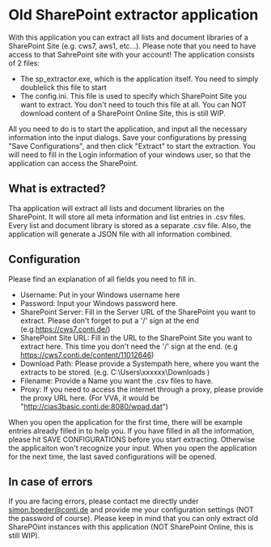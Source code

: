 # Old SharePoint extractor application

With this application you can extract all lists and document libraries of a SharePoint Site (e.g. cws7, aws1, etc...). Please note that you need to have access to that SahrePoint site with your account!
The application consists of 2 files: 
- The sp_extractor.exe, which is the application itself. You need to simply doublelick this file to start
- The config.ini. This file is used to specify which SharePoint Site you want to extract. You don't need to touch this file at all.
You can NOT download content of a SharePoint Online Site, this is still WIP.

All you need to do is to start the application, and input all the necessary information into the input dialogs. Save your configurations by pressing "Save Configurations", and then click "Extract" to start the extraction. 
You will need to fill in the Login information of your windows user, so that the application can access the SharePoint.

## What is extracted?
Tha application will extract all lists and document libraries on the SharePoint. It will store all meta information and list entries in .csv files. Every list and document library is stored as a separate .csv file. Also, the application will generate a JSON file with all information combined. 

## Configuration
Please find an explanation of all fields you need to fill in.

- Username: Put in your Windows username here
- Password: Input your Windows password here. 
- SharePoint Server: Fill in the Server URL of the SharePoint you want to extract. Please don't forget to put a '/' sign at the end (e.g.https://cws7.conti.de/)
- SharePoint Site URL: Fill in the URL to the SharePoint Site you want to extract here. This time you don't need the '/' sign at the end. (e.g https://cws7.conti.de/content/11012646)
- Download Path: Please provide a Systempath here, where you want the extracts to be stored. (e.g. C:\Users\xxxxxx\Downloads )
- Filename: Provide a Name you want the .csv files to have.
- Proxy: If you need to access the internet through a proxy, please provide the proxy URL here. (For VVA, it would be "http://cias3basic.conti.de:8080/wpad.dat")

When you open the application for the first time, there will be example entries already filled in to help you. If you have filled in all the information, please hit SAVE CONFIGURATIONS before you start extracting. Otherwise the applicaiton won't recognize your input. When you open the application for the next time, the last saved configurations will be opened.

## In case of errors
If you are facing errors, please contact me directly under simon.boeder@conti.de and provide me your configuration settings (NOT the password of course). Please keep in mind that you can only extract old SharePOint instances with this application (NOT SharePoint Online, this is still WIP).